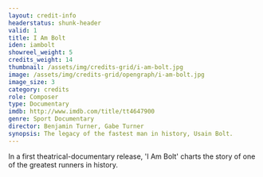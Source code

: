 ```yaml
---
layout: credit-info
headerstatus: shunk-header
valid: 1
title: I Am Bolt
iden: iambolt
showreel_weight: 5
credits_weight: 14
thumbnail: /assets/img/credits-grid/i-am-bolt.jpg
image: /assets/img/credits-grid/opengraph/i-am-bolt.jpg
image_size: 3
category: credits
role: Composer
type: Documentary
imdb: http://www.imdb.com/title/tt4647900
genre: Sport Documentary
director: Benjamin Turner, Gabe Turner
synopsis: The legacy of the fastest man in history, Usain Bolt.
---
```

In a first theatrical-documentary release, 'I Am Bolt' charts the story of one of the greatest runners in history.